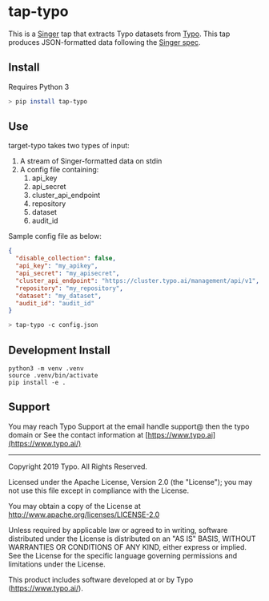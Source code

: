 # tap-typo

This is a [Singer](https://singer.io) tap that extracts Typo datasets from [Typo](https://www.typo.ai/). This tap produces JSON-formatted data
following the [Singer spec](https://github.com/singer-io/getting-started/blob/master/docs/SPEC.md).

## Install

Requires Python 3
```bash
> pip install tap-typo
```

## Use
target-typo takes two types of input:
1. A stream of Singer-formatted data on stdin
2. A config file containing:
    1. api_key
    2. api_secret
    3. cluster_api_endpoint
    4. repository
    5. dataset
    6. audit_id

Sample config file as below:
```json
{
  "disable_collection": false,
  "api_key": "my_apikey",
  "api_secret": "my_apisecret",
  "cluster_api_endpoint": "https://cluster.typo.ai/management/api/v1",
  "repository": "my_repository",
  "dataset": "my_dataset",
  "audit_id": "audit_id"
}
```

```bash
> tap-typo -c config.json
```

## Development Install
```
python3 -m venv .venv
source .venv/bin/activate
pip install -e .
```

## Support

You may reach Typo Support at the email handle support@ then the typo domain or See the contact information at [https://www.typo.ai](https://www.typo.ai/)

---

Copyright 2019 Typo. All Rights Reserved.

Licensed under the Apache License, Version 2.0 (the "License");
you may not use this file except in compliance with the
License.

You may obtain a copy of the License at
http://www.apache.org/licenses/LICENSE-2.0

Unless required by applicable law or agreed to in writing, software
distributed under the License is distributed on an "AS IS" BASIS,
WITHOUT WARRANTIES OR CONDITIONS OF ANY KIND, either express or
implied. See the License for the specific language governing
permissions and limitations under the License.

This product includes software developed at
or by Typo (https://www.typo.ai/).

